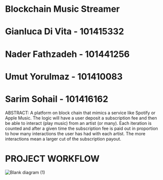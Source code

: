 # Blockchain Music Streamer

# Gianluca Di Vita - 101415332
# Nader Fathzadeh - 101441256
# Umut Yorulmaz - 101410083
# Sarim Sohail - 101416162

ABSTRACT: A platform on block chain that mimics a service like Spotify or Apple Music. The logic will have a user deposit a subscription fee and then be able to interact (play music) from an artist (or many). Each iteration is counted and after a given time the subscription fee is paid out in proportion to how many interactions the user has had with each artist. The more interactions mean a larger cut of the subscription payout. 


# PROJECT WORKFLOW

![Blank diagram (1)](https://user-images.githubusercontent.com/10506708/208255466-b0aaa3be-e927-4558-a058-bed7b9d5d4f7.jpeg)




